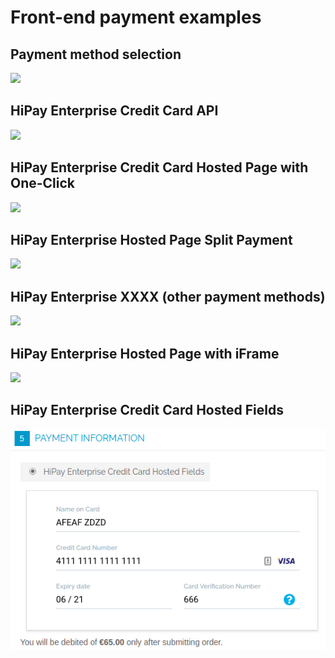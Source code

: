 # Front-end payment examples

## Payment method selection

![](images/image16.png)

## HiPay Enterprise Credit Card API

![](images/image17.png)

## HiPay Enterprise Credit Card Hosted Page with One-Click

![](images/image18.png)

## HiPay Enterprise Hosted Page Split Payment

![](images/image19.png)

## HiPay Enterprise XXXX (other payment methods)

![](images/image20.png)

## HiPay Enterprise Hosted Page with iFrame

![](images/image21.jpg)

## HiPay Enterprise Credit Card Hosted Fields

![](images/hf-front-mg1.png)
